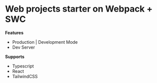# Web projects starter on Webpack + SWC

**Features**

-  Production | Development Mode
-  Dev Server

**Supports**

-  Typescript
-  React
-  TailwindCSS
